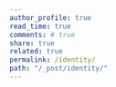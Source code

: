 ```yaml
---
author_profile: true
read_time: true
comments: # true
share: true
related: true
permalink: /identity/
path: "/_post/identity/"
---
```

